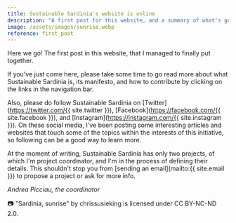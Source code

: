 ```yaml
---
title: Sustainable Sardinia's website is online 
description: "A first post for this website, and a summary of what's going on." 
image: /assets/images/sunrise.webp 
reference: first_post
---
```


Here we go! The first post in this website, that I managed to finally put
together. 

If you've just come here, please take some time to go read more about what
Sustainable Sardinia is, its manifesto, and how to contribute by clicking on
the links in the navigation bar.

Also, please do follow Sustainable Sardinia on
[Twitter](https://twitter.com/{{ site.twitter }}),
[Facebook](https://facebook.com/{{ site.facebook }}), and
[Instagram](https://instagram.com/{{ site.instagram }}). On these social
media, I've been posting some interesting articles and websites that touch some
of the topics within the interests of this initiative, so following can be a
good way to learn more.

At the moment of writing, Sustainable Sardinia has only two projects, of
which I'm project coordinator, and I'm in the process of defining their details.
This shouldn't stop you from [sending an
email](mailto:{{ site.email }}) to propose a project or ask for
more info.

*Andrea Picciau, the coordinator*

📷 "Sardinia, sunrise" by chrissusieking is licensed under CC BY-NC-ND 2.0.